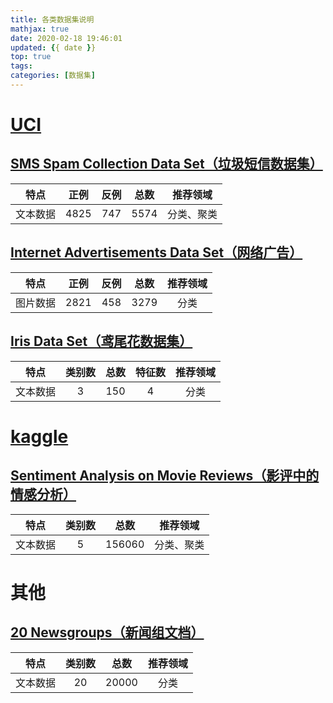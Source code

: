 ```yaml
---
title: 各类数据集说明
mathjax: true
date: 2020-02-18 19:46:01
updated: {{ date }}
top: true
tags:
categories: [数据集]
---
```


# [UCI](http://archive.ics.uci.edu/ml/datasets.php)

## [SMS Spam Collection Data Set（垃圾短信数据集）](http://archive.ics.uci.edu/ml/datasets/SMS+Spam+Collection)

| 特点 | 正例 | 反例 | 总数 | 推荐领域 |
| :---: | :---: | :---: | :---: | :---: |
| 文本数据 | 4825 | 747 | 5574 | 分类、聚类 |

## [Internet Advertisements Data Set（网络广告）](http://archive.ics.uci.edu/ml/datasets/Internet+Advertisements)

| 特点 | 正例 | 反例 | 总数 | 推荐领域 |
| :---: | :---: | :---: | :---: | :---: |
| 图片数据 | 2821 | 458 | 3279 | 分类 |

## [Iris Data Set（鸢尾花数据集）](http://archive.ics.uci.edu/ml/datasets/Iris)

| 特点 | 类别数 | 总数 | 特征数 | 推荐领域 |
| :---: | :---: | :---: | :---: | :---: |
| 文本数据 | 3 | 150 | 4 | 分类 |

# [kaggle](https://www.kaggle.com/)

## [Sentiment Analysis on Movie Reviews（影评中的情感分析）](https://www.kaggle.com/c/sentiment-analysis-on-movie-reviews/overview)

| 特点 | 类别数 | 总数 | 推荐领域 |
| :---: | :---: | :---: | :---: |
| 文本数据 | 5 | 156060 | 分类、聚类 |

# 其他

## [20 Newsgroups（新闻组文档）](http://qwone.com/~jason/20Newsgroups/)

| 特点 | 类别数 | 总数 | 推荐领域 |
| :---: | :---: | :---: | :---: |
| 文本数据 | 20 | 20000 | 分类 |